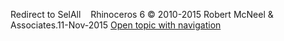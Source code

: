---
---

Redirect to SelAll&#160;
&#160;
Rhinoceros 6 © 2010-2015 Robert McNeel &amp; Associates.11-Nov-2015
 [Open topic with navigation](selall.html) 


